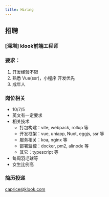 ```yaml
---
title: Hiring
---
```


## 招聘

### [深圳] klook前端工程师
### 要求：
1. 开发经验不限
2. 熟悉 Vue(ssr)，小程序 开发优先
3. 成年人
### 岗位相关
* 10/7/5
* 英文有一定要求
* 相关技术
    * 打包构建：vite, webpack, rollup 等
    * 开发框架：vue, uniapp, Nuxt, eggjs, ssr 等
    * 服务相关：koa, nginx 等
    * 部署监控：docker, pm2, alinode 等
    * 其它：typescript 等
* 每周羽毛球等
* 女生比例高
### 简历投递
caprice@klook.com
